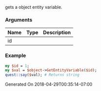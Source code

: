 gets a object entity variable.
### Arguments
**Name**|**Type**|**Description**
:---|:---|:---
id||

### Example

```perl
my $id = 1;
my $val = $object->GetEntityVariable($id);
quest::say($val); # Returns string
```


Generated On 2018-04-29T00:35:14-07:00